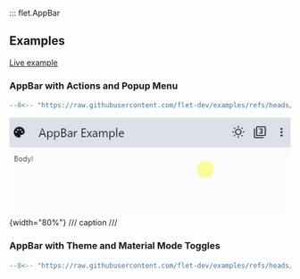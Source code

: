 ::: flet.AppBar

## Examples

[Live example](https://flet-controls-gallery.fly.dev/navigation/appbar)

### AppBar with Actions and Popup Menu

```python
--8<-- "https://raw.githubusercontent.com/flet-dev/examples/refs/heads/v1-docs/python/controls/app-bar/appbar-with-actions-and-popup-menu.py"
```

![appbar-with-actions-and-popup-menu](https://raw.githubusercontent.com/flet-dev/examples/v1-docs/python/controls/app-bar/media/appbar-with-actions-and-popup-menu.gif){width="80%"}
/// caption
///

### AppBar with Theme and Material Mode Toggles

```python
--8<-- "https://raw.githubusercontent.com/flet-dev/examples/refs/heads/v1-docs/python/controls/app-bar/appbar-with-theme-and-material-mode-toggles.py"
```
